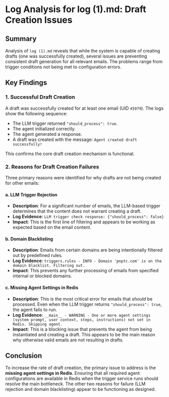 # Log Analysis for log (1).md: Draft Creation Issues

## Summary

Analysis of `log (1).md` reveals that while the system is capable of creating drafts (one was successfully created), several issues are preventing consistent draft generation for all relevant emails. The problems range from trigger conditions not being met to configuration errors.

## Key Findings

### 1. Successful Draft Creation

A draft was successfully created for at least one email (UID `45979`). The logs show the following sequence:
- The LLM trigger returned `"should_process": true`.
- The agent initialized correctly.
- The agent generated a response.
- A draft was created with the message: `Agent created draft successfully!`

This confirms the core draft creation mechanism is functional.

### 2. Reasons for Draft Creation Failures

Three primary reasons were identified for why drafts are not being created for other emails:

#### a. LLM Trigger Rejection

-   **Description**: For a significant number of emails, the LLM-based trigger determines that the content does not warrant creating a draft.
-   **Log Evidence**: `LLM trigger check response: {"should_process": false}`
-   **Impact**: This is the first line of filtering and appears to be working as expected based on the email content.

#### b. Domain Blacklisting

-   **Description**: Emails from certain domains are being intentionally filtered out by predefined rules.
-   **Log Evidence**: `triggers.rules - INFO - Domain 'pnptc.com' is on the domain blacklist. Filtering out.`
-   **Impact**: This prevents any further processing of emails from specified internal or blocked domains.

#### c. Missing Agent Settings in Redis

-   **Description**: This is the most critical error for emails that *should* be processed. Even when the LLM trigger returns `"should_process": true`, the agent fails to run.
-   **Log Evidence**: `__main__ - WARNING - One or more agent settings (system prompt, user context, steps, instructions) not set in Redis. Skipping agent.`
-   **Impact**: This is a blocking issue that prevents the agent from being instantiated and creating a draft. This appears to be the main reason why otherwise valid emails are not resulting in drafts.

## Conclusion

To increase the rate of draft creation, the primary issue to address is the **missing agent settings in Redis**. Ensuring that all required agent configurations are available in Redis when the trigger service runs should resolve the main bottleneck. The other two reasons for failure (LLM rejection and domain blacklisting) appear to be functioning as designed. 